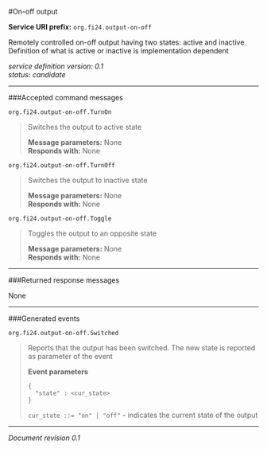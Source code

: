 #On-off output

**Service URI prefix:**    `org.fi24.output-on-off`

Remotely controlled on-off output having two states: active and inactive. Definition of what is active or inactive is implementation dependent

*service definition version: 0.1*  
*status: candidate*

---

###Accepted command messages

`org.fi24.output-on-off.TurnOn`

> Switches the output to active state
> 
> **Message parameters:** None  
> **Responds with:** None


`org.fi24.output-on-off.TurnOff` 

> Switches the output to inactive state
> 
>**Message parameters:** None  
>**Responds with:** None

`org.fi24.output-on-off.Toggle`

> Toggles the output to an opposite state
> 
>**Message parameters:** None  
>**Responds with:** None

---


###Returned response messages

None

---

###Generated events

`org.fi24.output-on-off.Switched`

> Reports that the output has been switched. The new state is reported as parameter of the event
>  
> **Event parameters**
> 
>```
>{
>   "state" : <cur_state>
>}
>```
>
>`cur_state ::= "on" | "off"` - indicates the current state of the output  


---

*Document revision 0.1*
